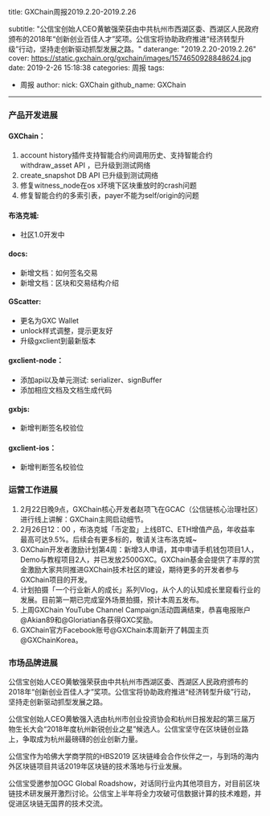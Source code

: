 title: GXChain周报2019.2.20-2019.2.26

subtitle: "公信宝创始人CEO黄敏强荣获由中共杭州市西湖区委、西湖区人民政府颁布的2018年“创新创业百佳人才”奖项。公信宝将协助政府推进“经济转型升级”行动，坚持走创新驱动抓型发展之路。"
daterange: "2019.2.20-2019.2.26"
cover: https://static.gxchain.org/gxchain/images/1574650928848624.jpg
date: 2019-2-26 15:18:38
categories: 周报
tags:
  - 周报
author:
    nick: GXChain
    github_name: GXChain
---

### 产品开发进展
#### GXChain：
1. account history插件支持智能合约间调用历史、支持智能合约withdraw_asset API ，已升级到测试网络
2. create_snapshot DB API 已升级到测试网络
3. 修复witness_node在os x环境下区块重放时的crash问题
4. 修复智能合约的多索引表，payer不能为self/origin的问题


#### 布洛克城:
- 社区1.0开发中

#### docs:
- 新增文档：如何签名交易
- 新增文档：区块和交易结构介绍

#### GScatter:
- 更名为GXC Wallet
- unlock样式调整，提示更友好
- 升级gxclient到最新版本

#### gxclient-node：
- 添加api以及单元测试: serializer、signBuffer
- 添加相应文档及文档生成代码

#### gxbjs:
- 新增判断签名校验位

#### gxclient-ios：
- 新增判断签名校验位



### 运营工作进展

1. 2月22日晚9点，GXChain核心开发者赵项飞在GCAC（公信链核心治理社区）进行线上讲解：GXChain主网启动细节。
2. 2月26日12：00 ，布洛克城「币定盈」上线BTC、ETH增值产品，年收益率最高可达9.5%。后续会有更多标的，敬请关注布洛克城~ 
3. GXChain开发者激励计划第4周：新增3人申请，其中申请手机钱包项目1人，Demo与教程项目2人，并已发放2500GXC。GXChain基金会提供了丰厚的赏金激励大家共同推进GXChain技术社区的建设，期待更多的开发者参与GXChain项目的开发。
4. 计划拍摄「一个行业新人的成长」系列Vlog，从个人的认知成长里窥看行业的发展。目前第一期已完成室外场景拍摄，预计本周五发布。
5. 上周GXChain YouTube Channel Campaign活动圆满结束，恭喜电报账户@Akian89和@Gloriatian各获得GXC奖励。
6. GXChain官方Facebook账号@GXChain本周新开了韩国主页@GXChainKorea。



### 市场品牌进展

公信宝创始人CEO黄敏强荣获由中共杭州市西湖区委、西湖区人民政府颁布的2018年“创新创业百佳人才”奖项。公信宝将协助政府推进“经济转型升级”行动，坚持走创新驱动抓型发展之路。

公信宝创始人CEO黄敏强入选由杭州市创业投资协会和杭州日报发起的第三届万物生长大会“2018年度杭州新锐创业之星”候选人。公信宝坚守在区块链创业路上，争取成为杭州最磅礴的创业创新力量。

公信宝作为哈佛大学商学院的HBS2019 区块链峰会合作伙伴之一，与到场的海内外区块链项目共话2019年区块链的技术落地与行业发展。

公信宝受邀参加OGC Global Roadshow，对话同行业内其他项目方，对目前区块链技术研发展开激烈讨论。公信宝上半年将全力攻破可信数据计算的技术难题，并促进区块链无国界的技术交流。